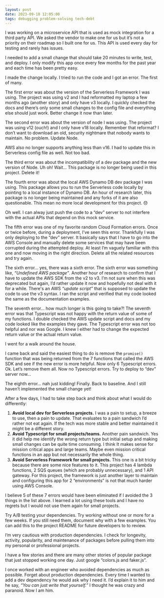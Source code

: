 ```yaml
---
layout: post
date: 2023-09-10 12:05:00
tags: debugging problem-solving tech-debt
---
```


I was working on a microservice API that is used as mock integration for a third party API. We asked the vendor to make one for us but it’s not a priority on their roadmap so I built one for us. This API is used every day for testing and rarely has issues.

I needed to add a small change that should take 20 minutes to write, test, and deploy. I only modify this app once every few months for the past year and each time has been pretty easy.

I made the change locally. I tried to run the code and I got an error. The first of many.

The first error was about the version of the Serverless Framework I was using. The project was using v2 and I had reformatted my laptop a few months ago (another story) and only have v3 locally. I quickly checked the docs and there’s only some small changes to the config file and everything else should just work. Better change it now than later.

The second error was about the version of node I was using. The project was using v12 (ouch!)  and I only have v18 locally. Remember that reformat? I don’t want to download an old, security nightmare that nobody wants to maintain. No problem. Update Node.

AWS also no longer supports anything less than v16. I had to update this in Serverless config file as well. Not too bad.

The third error was about the incompatibility of a dev package and the new version of Node. Uh oh! Wait… This package is no longer being used in this project. Delete it!

The fourth error was about the local AWS Dynamo DB dev package I was using. This package allows you to run the Serverless code locally by pointing to a local instance of Dynamo DB. An hour of research later, this package is no longer being maintained and any forks of it are also questionable. This mean no more local development for this project. 😞

Oh well. I can alway just push the code to a “dev” server to not interfere with the actual APIs that depend on this mock service.

The fifth error was one of my favorite random Cloud Formation errors. Once or twice before, during a deployment, I’ve seen this error. Thankfully I was only deploying to the “dev” server. It basically says that I have to go into the AWS Console and manually delete some services that may have been corrupted during the attempted deploy. At least I’m vaguely familiar with this one and now moving in the right direction. Delete all the related resources and try again.

The sixth error… yes, there was a sixth error. The sixth error was something like, *“Undefined AWS package”*. Another hour of research to confirm that I have to update the AWS SDK from the v2 to v3. I’m not sure when this was deprecated but again, I’d rather update it now and hopefully not deal with it for a while. There's an AWS *“update script”* that is supposed to update the code to use the v3 syntax. I ran the script and verified that my code looked the same as the documentation examples.

The seventh error… how much longer is this going to take?! The seventh error was that Typescript was not happy with the return value of some of my functions. I double checked the AWS update script and docs and my code looked like the examples they gave. The Typescript error was not too helpful and nor was Google. I knew I either had to change the expected return value or the actual return value.

I went for a walk around the house.

I came back and said the easiest thing to do is remove the `promise()` function that was being returned from the 7 functions that called the AWS SDK and see if the new error is more helpful. Now only 6 Typescript errors. Ok. Let’s remove them all. Now no Typescript errors. Try to deploy to “dev” server now…

The eighth error… nah just kidding! Finally. Back to baseline. And I still haven’t implemented the small change yet!

After a few days, I had to take step back and think about what I would do differently:

1. **Avoid local dev for Serverless projects.** I was a pain to setup, a breeze to use, then a pain to update. That evaluates to a pain sandwich I’d rather not eat again. If the tech was more stable and better maintained it might be a different story.
2. **Avoid Typescript for small projects/teams.** Another pain sandwich. Yes it did help me identify the wrong return type but initial setup and making small changes can be quite time consuming. I think It makes sense for mission critical apps and large teams. Maybe even mission critical functions in an app but not necessarily the whole thing.
3. **Avoid Serverless Framework for small projects.** This one is a bit tricky because there are some nice features to it. This project has 4 lambda functions, 2 SQS queues (which are probably unnecessary), and 1 API gateway. For this project, the framework is just another layer to maintain and configuring this app for 2 “environments” is not that much harder using AWS Console.

I believe 5 of these 7 errors would have been eliminated if I avoided the 3 things in the list above. I learned a lot using these tools and I have no regrets but I would not use them again for small projects.

Try A/B testing your dependencies. Try working without one or more for a few weeks. If you still need them, document why with a few examples. You can add this to the project README for future developers to to review.

I’m very cautious with production dependencies. I check for longevity, activity, popularity, and maintenance of packages before pulling them into my personal or professional projects.

I have a few stories and there are many other stories of popular package that just stopped working one day. Just google “colors.js and faker.js”.

I once worked with an engineer who avoided dependencies as much as possible. Forget about production dependencies. Every time I wanted to add a dev dependency he would ask why I need it. I’d explain it to him and he say, *“You can just write that yourself.”* I thought he was crazy and paranoid. Now I am him.
